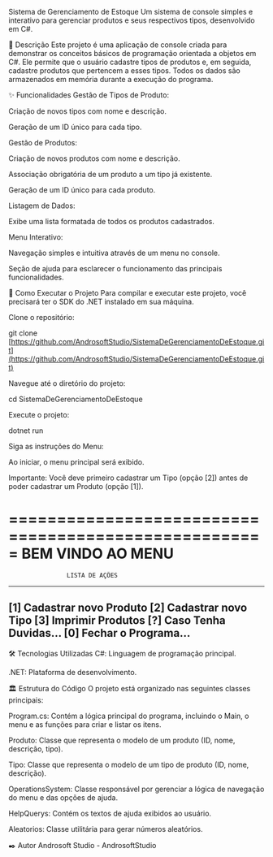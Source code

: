 Sistema de Gerenciamento de Estoque
Um sistema de console simples e interativo para gerenciar produtos e seus respectivos tipos, desenvolvido em C#.

📜 Descrição
Este projeto é uma aplicação de console criada para demonstrar os conceitos básicos de programação orientada a objetos em C#. Ele permite que o usuário cadastre tipos de produtos e, em seguida, cadastre produtos que pertencem a esses tipos. Todos os dados são armazenados em memória durante a execução do programa.

✨ Funcionalidades
Gestão de Tipos de Produto:

Criação de novos tipos com nome e descrição.

Geração de um ID único para cada tipo.

Gestão de Produtos:

Criação de novos produtos com nome e descrição.

Associação obrigatória de um produto a um tipo já existente.

Geração de um ID único para cada produto.

Listagem de Dados:

Exibe uma lista formatada de todos os produtos cadastrados.

Menu Interativo:

Navegação simples e intuitiva através de um menu no console.

Seção de ajuda para esclarecer o funcionamento das principais funcionalidades.

🚀 Como Executar o Projeto
Para compilar e executar este projeto, você precisará ter o SDK do .NET instalado em sua máquina.

Clone o repositório:

git clone [https://github.com/AndrosoftStudio/SistemaDeGerenciamentoDeEstoque.git](https://github.com/AndrosoftStudio/SistemaDeGerenciamentoDeEstoque.git)

Navegue até o diretório do projeto:

cd SistemaDeGerenciamentoDeEstoque

Execute o projeto:

dotnet run

Siga as instruções do Menu:

Ao iniciar, o menu principal será exibido.

Importante: Você deve primeiro cadastrar um Tipo (opção [2]) antes de poder cadastrar um Produto (opção [1]).

=====================================================
                  BEM VINDO AO MENU
=====================================================
                    LISTA DE AÇÕES
-----------------------------------------------------
[1] Cadastrar novo Produto
[2] Cadastrar novo Tipo
[3] Imprimir Produtos
[?] Caso Tenha Duvidas...
[0] Fechar o Programa...
-----------------------------------------------------

🛠️ Tecnologias Utilizadas
C#: Linguagem de programação principal.

.NET: Plataforma de desenvolvimento.

🏛️ Estrutura do Código
O projeto está organizado nas seguintes classes principais:

Program.cs: Contém a lógica principal do programa, incluindo o Main, o menu e as funções para criar e listar os itens.

Produto: Classe que representa o modelo de um produto (ID, nome, descrição, tipo).

Tipo: Classe que representa o modelo de um tipo de produto (ID, nome, descrição).

OperationsSystem: Classe responsável por gerenciar a lógica de navegação do menu e das opções de ajuda.

HelpQuerys: Contém os textos de ajuda exibidos ao usuário.

Aleatorios: Classe utilitária para gerar números aleatórios.

✒️ Autor
Androsoft Studio - AndrosoftStudio
